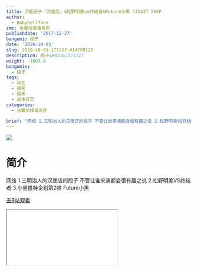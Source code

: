 ```yaml
---
title: 万能段子「汉堡店」&松野明美vs终结者&Future小黑 171227 2HSP
author:
  - Babyhellface
zmz: 水曜侦探事务所
publishdate: '2017-12-27'
bangumi: 段子
date: '2020-10-03'
slug: 2020-10-01-171227-414790127
description: 段子&#8226;171227
weight: -1003.0
bangumis:
  - 段子
tags:
  - 综艺
  - 搞笑
  - 娱乐
  - 日本综艺
categories:
  - 水曜侦探事务所

brief: "网络 1.三明治人的汉堡店的段子 不管让谁来演都会很有趣之说 2.松野明美VS终结者 3.小黑推特企划第2弹 Future小黑"
---
```

![](https://raw.githubusercontent.com/tcgriffith/owaraisite/master/static/tmpimg/c62500f15576d6c966004e8bd1ef59c8b7eceaa3.jpg.480.jpg)
# 简介  
网络
1.三明治人的汉堡店的段子 不管让谁来演都会很有趣之说
2.松野明美VS终结者
3.小黑推特企划第2弹 Future小黑  

[去B站观看](https://www.bilibili.com/video/av414790127/)
<div class ="resp-container"><iframe class="testiframe" src="//player.bilibili.com/player.html?aid=414790127"", scrolling="no", allowfullscreen="true" > </iframe></div> 
